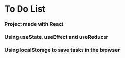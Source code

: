 # To Do List

### Project made with React

### Using useState, useEffect and useReducer

### Using localStorage to save tasks in the browser
